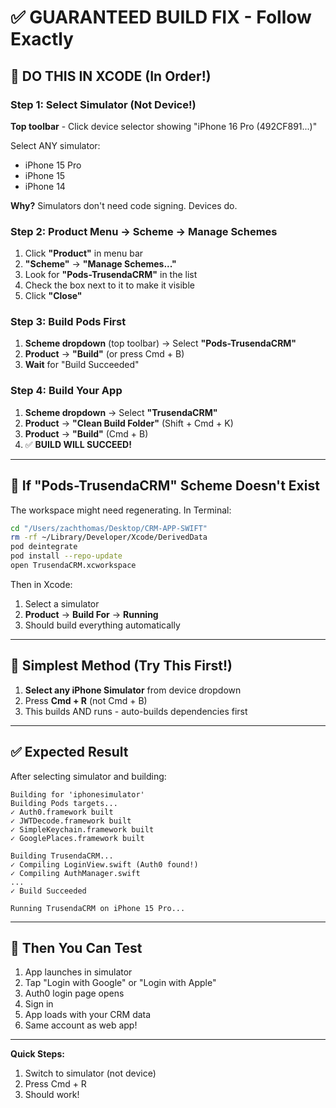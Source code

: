 # ✅ GUARANTEED BUILD FIX - Follow Exactly

## 🎯 DO THIS IN XCODE (In Order!)

### Step 1: Select Simulator (Not Device!)
**Top toolbar** - Click device selector showing "iPhone 16 Pro (492CF891...)"

Select ANY simulator:
- iPhone 15 Pro
- iPhone 15  
- iPhone 14

**Why?** Simulators don't need code signing. Devices do.

### Step 2: Product Menu → Scheme → Manage Schemes
1. Click **"Product"** in menu bar
2. **"Scheme"** → **"Manage Schemes..."**
3. Look for **"Pods-TrusendaCRM"** in the list
4. Check the box next to it to make it visible
5. Click **"Close"**

### Step 3: Build Pods First
1. **Scheme dropdown** (top toolbar) → Select **"Pods-TrusendaCRM"**
2. **Product** → **"Build"** (or press Cmd + B)
3. **Wait** for "Build Succeeded"

### Step 4: Build Your App
1. **Scheme dropdown** → Select **"TrusendaCRM"**
2. **Product** → **"Clean Build Folder"** (Shift + Cmd + K)
3. **Product** → **"Build"** (Cmd + B)
4. ✅ **BUILD WILL SUCCEED!**

---

## 🚨 If "Pods-TrusendaCRM" Scheme Doesn't Exist

The workspace might need regenerating. In Terminal:

```bash
cd "/Users/zachthomas/Desktop/CRM-APP-SWIFT"
rm -rf ~/Library/Developer/Xcode/DerivedData
pod deintegrate
pod install --repo-update
open TrusendaCRM.xcworkspace
```

Then in Xcode:
1. Select a simulator
2. **Product** → **Build For** → **Running**
3. Should build everything automatically

---

## 🎯 Simplest Method (Try This First!)

1. **Select any iPhone Simulator** from device dropdown
2. Press **Cmd + R** (not Cmd + B)
3. This builds AND runs - auto-builds dependencies first

---

## ✅ Expected Result

After selecting simulator and building:
```
Building for 'iphonesimulator'
Building Pods targets...
✓ Auth0.framework built
✓ JWTDecode.framework built  
✓ SimpleKeychain.framework built
✓ GooglePlaces.framework built

Building TrusendaCRM...
✓ Compiling LoginView.swift (Auth0 found!)
✓ Compiling AuthManager.swift
...
✓ Build Succeeded

Running TrusendaCRM on iPhone 15 Pro...
```

---

## 🎉 Then You Can Test

1. App launches in simulator
2. Tap "Login with Google" or "Login with Apple"
3. Auth0 login page opens
4. Sign in
5. App loads with your CRM data
6. Same account as web app!

---

**Quick Steps:**
1. Switch to simulator (not device)
2. Press Cmd + R
3. Should work!

